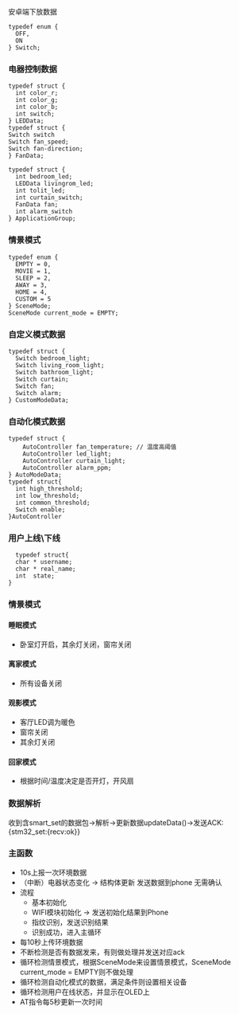 安卓端下放数据
  ```
typedef enum {
    OFF,
    ON
} Switch;
  ```
  ### 电器控制数据
  ```
  typedef struct {
    int color_r;
    int color_g;
    int color_b;
    int switch;
} LEDData;
  typedef struct {
  Switch switch
  Switch fan_speed;
  Switch fan-direction;
} FanData;

```
```
typedef struct {
  int bedroom_led;
  LEDData livingrom_led;
  int tolit_led;
  int curtain_switch;
  FanData fan;
  int alarm_switch
} ApplicationGroup;

```
  ### 情景模式
  ```
typedef enum {
    EMPTY = 0,
    MOVIE = 1,
    SLEEP = 2,
    AWAY = 3,
    HOME = 4,
    CUSTOM = 5
} SceneMode;
SceneMode current_mode = EMPTY;
  ```
### 自定义模式数据
  ```
typedef struct {
    Switch bedroom_light;
    Switch living_room_light;
    Switch bathroom_light;
    Switch curtain;
    Switch fan;
    Switch alarm;
} CustomModeData;
  ```
### 自动化模式数据
```
typedef struct {
    AutoController fan_temperature; // 温度高阈值
    AutoController led_light;
    AutoController curtain_light;
    AutoController alarm_ppm;
} AutoModeData;
typedef struct{
  int high_threshold;
  int low_threshold;
  int common_threshold;
  Switch enable;
}AutoController
```
### 用户上线\下线
```
  typedef struct{
  char * username;
  char * real_name;
  int  state;
}
```
### 情景模式
#### 睡眠模式
  - 卧室灯开启，其余灯关闭，窗帘关闭
#### 离家模式
  - 所有设备关闭
#### 观影模式
  - 客厅LED调为暖色
  - 窗帘关闭
  - 其余灯关闭
#### 回家模式
  - 根据时间/温度决定是否开灯，开风扇
### 数据解析
收到含smart_set的数据包->解析->更新数据updateData()->发送ACK:{stm32_set:{recv:ok}}
### 主函数
  - 10s上报一次环境数据
  - （中断）电器状态变化 ->  结构体更新  发送数据到phone 无需确认
  - 流程
    + 基本初始化
    + WIFI模块初始化 -> 发送初始化结果到Phone
    +  指纹识别，发送识别结果
    +  识别成功，进入主循环
  - 每10秒上传环境数据
  - 不断检测是否有数据发来，有则做处理并发送对应ack
  - 循环检测情景模式，根据SceneMode来设置情景模式，SceneMode current_mode = EMPTY则不做处理
  - 循环检测自动化模式的数据，满足条件则设置相关设备
  - 循环检测用户在线状态，并显示在OLED上
  - AT指令每5秒更新一次时间
    
    

